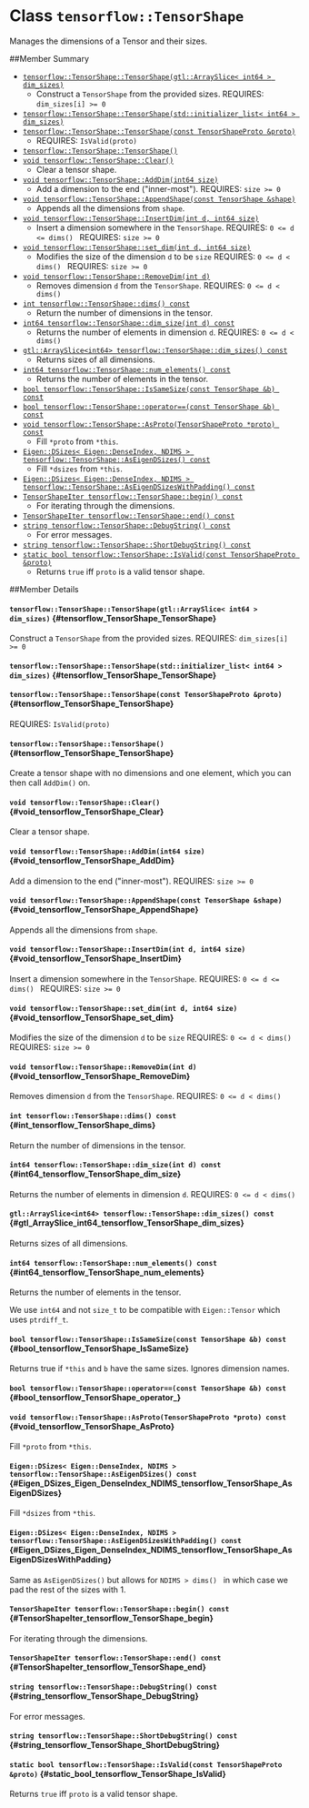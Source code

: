 # Class `tensorflow::TensorShape`

Manages the dimensions of a Tensor and their sizes.



##Member Summary

* [`tensorflow::TensorShape::TensorShape(gtl::ArraySlice< int64 > dim_sizes)`](#tensorflow_TensorShape_TensorShape)
  * Construct a ` TensorShape ` from the provided sizes. REQUIRES: `dim_sizes[i] >= 0`
* [`tensorflow::TensorShape::TensorShape(std::initializer_list< int64 > dim_sizes)`](#tensorflow_TensorShape_TensorShape)
* [`tensorflow::TensorShape::TensorShape(const TensorShapeProto &proto)`](#tensorflow_TensorShape_TensorShape)
  * REQUIRES: `IsValid(proto)`
* [`tensorflow::TensorShape::TensorShape()`](#tensorflow_TensorShape_TensorShape)
* [`void tensorflow::TensorShape::Clear()`](#void_tensorflow_TensorShape_Clear)
  * Clear a tensor shape.
* [`void tensorflow::TensorShape::AddDim(int64 size)`](#void_tensorflow_TensorShape_AddDim)
  * Add a dimension to the end ("inner-most"). REQUIRES: `size >= 0`
* [`void tensorflow::TensorShape::AppendShape(const TensorShape &shape)`](#void_tensorflow_TensorShape_AppendShape)
  * Appends all the dimensions from `shape`.
* [`void tensorflow::TensorShape::InsertDim(int d, int64 size)`](#void_tensorflow_TensorShape_InsertDim)
  * Insert a dimension somewhere in the ` TensorShape `. REQUIRES: `0 <= d <= dims() ` REQUIRES: `size >= 0`
* [`void tensorflow::TensorShape::set_dim(int d, int64 size)`](#void_tensorflow_TensorShape_set_dim)
  * Modifies the size of the dimension `d` to be `size` REQUIRES: `0 <= d < dims() ` REQUIRES: `size >= 0`
* [`void tensorflow::TensorShape::RemoveDim(int d)`](#void_tensorflow_TensorShape_RemoveDim)
  * Removes dimension `d` from the ` TensorShape `. REQUIRES: `0 <= d < dims() `
* [`int tensorflow::TensorShape::dims() const`](#int_tensorflow_TensorShape_dims)
  * Return the number of dimensions in the tensor.
* [`int64 tensorflow::TensorShape::dim_size(int d) const`](#int64_tensorflow_TensorShape_dim_size)
  * Returns the number of elements in dimension `d`. REQUIRES: `0 <= d < dims() `
* [`gtl::ArraySlice<int64> tensorflow::TensorShape::dim_sizes() const`](#gtl_ArraySlice_int64_tensorflow_TensorShape_dim_sizes)
  * Returns sizes of all dimensions.
* [`int64 tensorflow::TensorShape::num_elements() const`](#int64_tensorflow_TensorShape_num_elements)
  * Returns the number of elements in the tensor.
* [`bool tensorflow::TensorShape::IsSameSize(const TensorShape &b) const`](#bool_tensorflow_TensorShape_IsSameSize)
* [`bool tensorflow::TensorShape::operator==(const TensorShape &b) const`](#bool_tensorflow_TensorShape_operator_)
* [`void tensorflow::TensorShape::AsProto(TensorShapeProto *proto) const`](#void_tensorflow_TensorShape_AsProto)
  * Fill `*proto` from `*this`.
* [`Eigen::DSizes< Eigen::DenseIndex, NDIMS > tensorflow::TensorShape::AsEigenDSizes() const`](#Eigen_DSizes_Eigen_DenseIndex_NDIMS_tensorflow_TensorShape_AsEigenDSizes)
  * Fill `*dsizes` from `*this`.
* [`Eigen::DSizes< Eigen::DenseIndex, NDIMS > tensorflow::TensorShape::AsEigenDSizesWithPadding() const`](#Eigen_DSizes_Eigen_DenseIndex_NDIMS_tensorflow_TensorShape_AsEigenDSizesWithPadding)
* [`TensorShapeIter tensorflow::TensorShape::begin() const`](#TensorShapeIter_tensorflow_TensorShape_begin)
  * For iterating through the dimensions.
* [`TensorShapeIter tensorflow::TensorShape::end() const`](#TensorShapeIter_tensorflow_TensorShape_end)
* [`string tensorflow::TensorShape::DebugString() const`](#string_tensorflow_TensorShape_DebugString)
  * For error messages.
* [`string tensorflow::TensorShape::ShortDebugString() const`](#string_tensorflow_TensorShape_ShortDebugString)
* [`static bool tensorflow::TensorShape::IsValid(const TensorShapeProto &proto)`](#static_bool_tensorflow_TensorShape_IsValid)
  * Returns `true` iff `proto` is a valid tensor shape.

##Member Details

#### `tensorflow::TensorShape::TensorShape(gtl::ArraySlice< int64 > dim_sizes)` {#tensorflow_TensorShape_TensorShape}

Construct a ` TensorShape ` from the provided sizes. REQUIRES: `dim_sizes[i] >= 0`



#### `tensorflow::TensorShape::TensorShape(std::initializer_list< int64 > dim_sizes)` {#tensorflow_TensorShape_TensorShape}





#### `tensorflow::TensorShape::TensorShape(const TensorShapeProto &proto)` {#tensorflow_TensorShape_TensorShape}

REQUIRES: `IsValid(proto)`



#### `tensorflow::TensorShape::TensorShape()` {#tensorflow_TensorShape_TensorShape}



Create a tensor shape with no dimensions and one element, which you can then call ` AddDim() ` on.

#### `void tensorflow::TensorShape::Clear()` {#void_tensorflow_TensorShape_Clear}

Clear a tensor shape.



#### `void tensorflow::TensorShape::AddDim(int64 size)` {#void_tensorflow_TensorShape_AddDim}

Add a dimension to the end ("inner-most"). REQUIRES: `size >= 0`



#### `void tensorflow::TensorShape::AppendShape(const TensorShape &shape)` {#void_tensorflow_TensorShape_AppendShape}

Appends all the dimensions from `shape`.



#### `void tensorflow::TensorShape::InsertDim(int d, int64 size)` {#void_tensorflow_TensorShape_InsertDim}

Insert a dimension somewhere in the ` TensorShape `. REQUIRES: `0 <= d <= dims() ` REQUIRES: `size >= 0`



#### `void tensorflow::TensorShape::set_dim(int d, int64 size)` {#void_tensorflow_TensorShape_set_dim}

Modifies the size of the dimension `d` to be `size` REQUIRES: `0 <= d < dims() ` REQUIRES: `size >= 0`



#### `void tensorflow::TensorShape::RemoveDim(int d)` {#void_tensorflow_TensorShape_RemoveDim}

Removes dimension `d` from the ` TensorShape `. REQUIRES: `0 <= d < dims() `



#### `int tensorflow::TensorShape::dims() const` {#int_tensorflow_TensorShape_dims}

Return the number of dimensions in the tensor.



#### `int64 tensorflow::TensorShape::dim_size(int d) const` {#int64_tensorflow_TensorShape_dim_size}

Returns the number of elements in dimension `d`. REQUIRES: `0 <= d < dims() `



#### `gtl::ArraySlice<int64> tensorflow::TensorShape::dim_sizes() const` {#gtl_ArraySlice_int64_tensorflow_TensorShape_dim_sizes}

Returns sizes of all dimensions.



#### `int64 tensorflow::TensorShape::num_elements() const` {#int64_tensorflow_TensorShape_num_elements}

Returns the number of elements in the tensor.

We use `int64` and not `size_t` to be compatible with `Eigen::Tensor` which uses `ptrdiff_t`.

#### `bool tensorflow::TensorShape::IsSameSize(const TensorShape &b) const` {#bool_tensorflow_TensorShape_IsSameSize}



Returns true if `*this` and `b` have the same sizes. Ignores dimension names.

#### `bool tensorflow::TensorShape::operator==(const TensorShape &b) const` {#bool_tensorflow_TensorShape_operator_}





#### `void tensorflow::TensorShape::AsProto(TensorShapeProto *proto) const` {#void_tensorflow_TensorShape_AsProto}

Fill `*proto` from `*this`.



#### `Eigen::DSizes< Eigen::DenseIndex, NDIMS > tensorflow::TensorShape::AsEigenDSizes() const` {#Eigen_DSizes_Eigen_DenseIndex_NDIMS_tensorflow_TensorShape_AsEigenDSizes}

Fill `*dsizes` from `*this`.



#### `Eigen::DSizes< Eigen::DenseIndex, NDIMS > tensorflow::TensorShape::AsEigenDSizesWithPadding() const` {#Eigen_DSizes_Eigen_DenseIndex_NDIMS_tensorflow_TensorShape_AsEigenDSizesWithPadding}



Same as ` AsEigenDSizes() ` but allows for `NDIMS > dims() ` in which case we pad the rest of the sizes with 1.

#### `TensorShapeIter tensorflow::TensorShape::begin() const` {#TensorShapeIter_tensorflow_TensorShape_begin}

For iterating through the dimensions.



#### `TensorShapeIter tensorflow::TensorShape::end() const` {#TensorShapeIter_tensorflow_TensorShape_end}





#### `string tensorflow::TensorShape::DebugString() const` {#string_tensorflow_TensorShape_DebugString}

For error messages.



#### `string tensorflow::TensorShape::ShortDebugString() const` {#string_tensorflow_TensorShape_ShortDebugString}





#### `static bool tensorflow::TensorShape::IsValid(const TensorShapeProto &proto)` {#static_bool_tensorflow_TensorShape_IsValid}

Returns `true` iff `proto` is a valid tensor shape.


